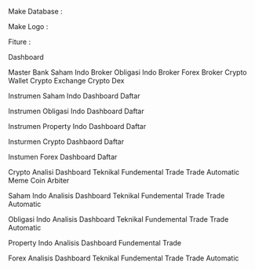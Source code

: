 Make Database :

Make Logo : 

Fiture : 

Dashboard

Master
 Bank
 Saham Indo Broker
 Obligasi Indo Broker
 Forex Broker
 Crypto Wallet
 Crypto Exchange
 Crypto Dex
 
Instrumen Saham Indo
 Dashboard
 Daftar

Instrumen Obligasi Indo
 Dashboard
 Daftar
 
Instrumen Property Indo
 Dashboard
 Daftar

Insturmen Crypto
 Dashbaord
 Daftar 

Instumen Forex
 Dashboard
 Daftar

Crypto Analisi 
 Dashboard
 Teknikal 
 Fundemental
 Trade
 Trade Automatic
 Meme Coin
 Arbiter

Saham Indo Analisis
 Dashboard
 Teknikal
 Fundemental
 Trade
 Trade Automatic

Obligasi Indo Analisis
 Dashboard
 Teknikal
 Fundemental
 Trade
 Trade Automatic

Property Indo Analisis
 Dashboard
 Fundemental
 Trade

Forex Analisis
 Dashboard
 Teknikal 
 Fundemental
 Trade
 Trade Automatic